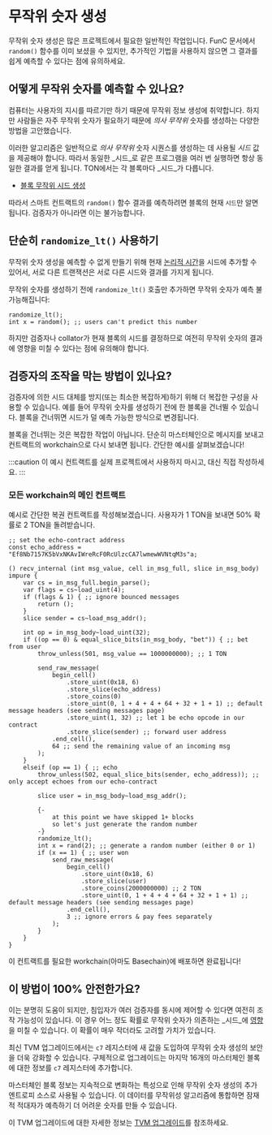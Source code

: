 # 무작위 숫자 생성

무작위 숫자 생성은 많은 프로젝트에서 필요한 일반적인 작업입니다. FunC 문서에서 `random()` 함수를 이미 보셨을 수 있지만, 추가적인 기법을 사용하지 않으면 그 결과를 쉽게 예측할 수 있다는 점에 유의하세요.

## 어떻게 무작위 숫자를 예측할 수 있나요?

컴퓨터는 사용자의 지시를 따르기만 하기 때문에 무작위 정보 생성에 취약합니다. 하지만 사람들은 자주 무작위 숫자가 필요하기 때문에 *의사 무작위* 숫자를 생성하는 다양한 방법을 고안했습니다.

이러한 알고리즘은 일반적으로 *의사 무작위* 숫자 시퀀스를 생성하는 데 사용될 *시드* 값을 제공해야 합니다. 따라서 동일한 _시드_로 같은 프로그램을 여러 번 실행하면 항상 동일한 결과를 얻게 됩니다. TON에서는 각 블록마다 _시드_가 다릅니다.

- [블록 무작위 시드 생성](/v3/guidelines/smart-contracts/security/random)

따라서 스마트 컨트랙트의 `random()` 함수 결과를 예측하려면 블록의 현재 `시드`만 알면 됩니다. 검증자가 아니라면 이는 불가능합니다.

## 단순히 `randomize_lt()` 사용하기

무작위 숫자 생성을 예측할 수 없게 만들기 위해 현재 [논리적 시간](/v3/documentation/smart-contracts/message-management/messages-and-transactions#what-is-a-logical-time)을 시드에 추가할 수 있어서, 서로 다른 트랜잭션은 서로 다른 시드와 결과를 가지게 됩니다.

무작위 숫자를 생성하기 전에 `randomize_lt()` 호출만 추가하면 무작위 숫자가 예측 불가능해집니다:

```func
randomize_lt();
int x = random(); ;; users can't predict this number
```

하지만 검증자나 collator가 현재 블록의 시드를 결정하므로 여전히 무작위 숫자의 결과에 영향을 미칠 수 있다는 점에 유의해야 합니다.

## 검증자의 조작을 막는 방법이 있나요?

검증자에 의한 시드 대체를 방지(또는 최소한 복잡하게)하기 위해 더 복잡한 구성을 사용할 수 있습니다. 예를 들어 무작위 숫자를 생성하기 전에 한 블록을 건너뛸 수 있습니다. 블록을 건너뛰면 시드가 덜 예측 가능한 방식으로 변경됩니다.

블록을 건너뛰는 것은 복잡한 작업이 아닙니다. 단순히 마스터체인으로 메시지를 보내고 컨트랙트의 workchain으로 다시 보내면 됩니다. 간단한 예시를 살펴보겠습니다!

:::caution
이 예시 컨트랙트를 실제 프로젝트에서 사용하지 마시고, 대신 직접 작성하세요.
:::

### 모든 workchain의 메인 컨트랙트

예시로 간단한 복권 컨트랙트를 작성해보겠습니다. 사용자가 1 TON을 보내면 50% 확률로 2 TON을 돌려받습니다.

```func
;; set the echo-contract address
const echo_address = "Ef8Nb7157K5bVxNKAvIWreRcF0RcUlzcCA7lwmewWVNtqM3s"a;

() recv_internal (int msg_value, cell in_msg_full, slice in_msg_body) impure {
    var cs = in_msg_full.begin_parse();
    var flags = cs~load_uint(4);
    if (flags & 1) { ;; ignore bounced messages
        return ();
    }
    slice sender = cs~load_msg_addr();

    int op = in_msg_body~load_uint(32);
    if ((op == 0) & equal_slice_bits(in_msg_body, "bet")) { ;; bet from user
        throw_unless(501, msg_value == 1000000000); ;; 1 TON

        send_raw_message(
            begin_cell()
                .store_uint(0x18, 6)
                .store_slice(echo_address)
                .store_coins(0)
                .store_uint(0, 1 + 4 + 4 + 64 + 32 + 1 + 1) ;; default message headers (see sending messages page)
                .store_uint(1, 32) ;; let 1 be echo opcode in our contract
                .store_slice(sender) ;; forward user address
            .end_cell(),
            64 ;; send the remaining value of an incoming msg
        );
    }
    elseif (op == 1) { ;; echo
        throw_unless(502, equal_slice_bits(sender, echo_address)); ;; only accept echoes from our echo-contract

        slice user = in_msg_body~load_msg_addr();

        {-
            at this point we have skipped 1+ blocks
            so let's just generate the random number
        -}
        randomize_lt();
        int x = rand(2); ;; generate a random number (either 0 or 1)
        if (x == 1) { ;; user won
            send_raw_message(
                begin_cell()
                    .store_uint(0x18, 6)
                    .store_slice(user)
                    .store_coins(2000000000) ;; 2 TON
                    .store_uint(0, 1 + 4 + 4 + 64 + 32 + 1 + 1) ;; default message headers (see sending messages page)
                .end_cell(),
                3 ;; ignore errors & pay fees separately
            );
        }
    }
}
```

이 컨트랙트를 필요한 workchain(아마도 Basechain)에 배포하면 완료됩니다!

## 이 방법이 100% 안전한가요?

이는 분명히 도움이 되지만, 침입자가 여러 검증자를 동시에 제어할 수 있다면 여전히 조작 가능성이 있습니다. 이 경우 어느 정도 확률로 무작위 숫자가 의존하는 _시드_에 [영향](/v3/guidelines/smart-contracts/security/random#conclusion)을 미칠 수 있습니다. 이 확률이 매우 작더라도 고려할 가치가 있습니다.

최신 TVM 업그레이드에서는 `c7` 레지스터에 새 값을 도입하여 무작위 숫자 생성의 보안을 더욱 강화할 수 있습니다. 구체적으로 업그레이드는 마지막 16개의 마스터체인 블록에 대한 정보를 `c7` 레지스터에 추가합니다.

마스터체인 블록 정보는 지속적으로 변화하는 특성으로 인해 무작위 숫자 생성의 추가 엔트로피 소스로 사용될 수 있습니다. 이 데이터를 무작위성 알고리즘에 통합하면 잠재적 적대자가 예측하기 더 어려운 숫자를 만들 수 있습니다.

이 TVM 업그레이드에 대한 자세한 정보는 [TVM 업그레이드](/v3/documentation/tvm/changelog/tvm-upgrade-2023-07)를 참조하세요.
